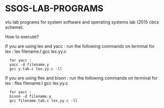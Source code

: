 # SSOS-LAB-PROGRAMS
vtu lab programs for system software and operating systems lab (2015 cbcs scheme).


How to execute?

If you are using lex and yacc : 
    run the following commands on terminal
      for lex :
      lex filename.l
      gcc lex.yy.c
        
      for yacc :
      yacc -d filename.y
      gcc y.tab.c lex.yy.c -ll
    
    
If you are using flex and bison : 
    run the following commands on terminal
      for lex :
      flex filename.l
      gcc lex.yy.c
        
      for yacc :
      bison -d filename.y
      gcc filename.tab.c lex.yy.c -ll
